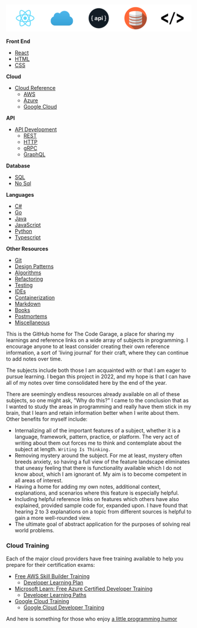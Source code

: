 <p align="center">
  <img src="assets/images/banner.png" alt="banner"/>
</p>

**Front End**

- [React](./react/)
- [HTML](./html/)
- [CSS](./css/)

**Cloud**

- [Cloud Reference](CloudDev/)
  - [AWS](/AWS/)
  - [Azure](/Azure/)
  - [Google Cloud](/GoogleCloud/)

**API**

- [API Development](apis/)
  - [REST](/rest-api/)
  - [HTTP](/http-api/)
  - [gRPC](/grpc-api/)
  - [GraphQL](/graphql-api/)

**Database**

- [SQL](structured-query-language/)
- [No Sql](nosql/)

**Languages**

- [C#](./csharp/)
- [Go](./go/)
- [Java](./java/)
- [JavaScript](./javascript/)
- [Python](./python/)
- [Typescript](./typescript/)

**Other Resources**

- [Git](./git/)
- [Design Patterns](./designpatterns/)
- [Algorithms](./algorithms/)
- [Refactoring](./refactoring/)
- [Testing](./testing/)
- [IDEs](./ides/)
- [Containerization](./containerization/)
- [Markdown](./markdown/)
- [Books](./books/)
- [Postmortems](./postmortems/)
- [Miscellaneous](./other/)

This is the GitHub home for The Code Garage, a place for sharing my learnings and reference links on a wide array of subjects in programming. I encourage anyone to at least consider creating their own reference information, a sort of 'living journal' for their craft, where they can continue to add notes over time.

The subjects include both those I am acquainted with or that I am eager to pursue learning. I began this project in 2022, and my hope is that I can have all of my notes over time consolidated here by the end of the year.

There are seemingly endless resources already available on all of these subjects, so one might ask, "Why do this?" I came to the conclusion that as I wanted to study the areas in programming and really have them stick in my brain, that I learn and retain information better when I write about them. Other benefits for myself include:

- Internalizing all of the important features of a subject, whether it is a language, framework, pattern, practice, or platform. The very act of writing about them out forces me to think and contemplate about the subject at length. `Writing Is Thinking.`
- Removing mystery around the subject. For me at least, mystery often breeds anxiety, so having a full view of the feature landscape eliminates that uneasy feeling that there is functionality available which I do not know about, which I am ignorant of. My aim is to become competent in all areas of interest.
- Having a home for adding my own notes, additional context, explanations, and scenarios where this feature is especially helpful.
- Including helpful reference links on features which others have also explained, provided sample code for, expanded upon. I have found that hearing 2 to 3 explanations on a topic from different sources is helpful to gain a more well-rounded view.
- The ultimate goal of abstract application for the purposes of solving real world problems.

### Cloud Training

Each of the major cloud providers have free training available to help you prepare for their certification exams:

- [Free AWS Skill Builder Training](https://explore.skillbuilder.aws/learn)
  - [Developer Learning Plan](https://explore.skillbuilder.aws/learn/public/learning_plan/view/84/developer-learning-plan)
- [Microsoft Learn: Free Azure Certified Developer Training](https://docs.microsoft.com/en-us/learn/azure/)
  - [Developer Learning Paths](https://docs.microsoft.com/en-us/learn/roles/developer)
- [Google Cloud Training](https://community.c2cglobal.com/product-updates)
  - [Google Cloud Developer Training](https://docs.microsoft.com/en-us/learn/roles/developer)

And here is something for those who enjoy [a little programming humor](./humor/)
